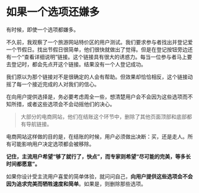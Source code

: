 # 如果一个选项还嫌多

有时候，即使一个选项都嫌多。

不久前，我观察了一个旅游网站特价区的用户测试。我们要求参与者找出并登记爱一个节假日。找出节假日很简单，他们很快就做出了觉得。但是在登记按钮旁边还有一个“查看详细说明”链接。这个链接具有很大的诱惑力。每当一位参与者马上要去登记时，都会先点开这个链接。结果没有一个人登记成功。

我们原以为那个链接对不是很确定的人会有帮助。但效果却恰恰相反，这个链接动摇了每一个接近完成的人对我们的信心。

在向用户提供选择是，务必要考虑周全一些，想清楚用户会不会因为这些选项而不知所措，或者这些选项会不会动摇他们的决心。

> 大部分的电商网站，他们在结账这个环节中，删除了其他页面顶部和底部都有导航链接。

电商网站这样做的目的是，在结账的时候，用户必须做出决断：买，还是走人。所有可能影响用户决定选项都会被移除。

**记住，主流用户希望“够了就行了，快点”，而专家则希望“尽可能的完美，等多长时间都愿意”。**

如果你设计受主流用户喜爱的简单体验，就问问自己，**向用户提供这些选项会不会因为追求完美而牺牲速度和简单**。如果是，则删除那些选项。

